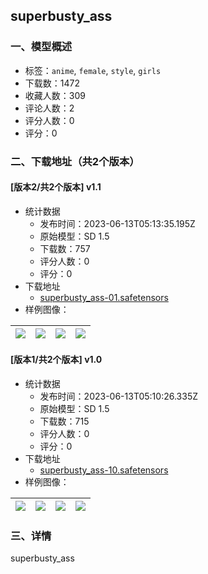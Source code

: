 ## superbusty_ass
### 一、模型概述

- 标签：`anime`, `female`, `style`, `girls`
- 下载数：1472
- 收藏人数：309
- 评论人数：2
- 评分人数：0
- 评分：0

### 二、下载地址（共2个版本）

#### [版本2/共2个版本] v1.1

- 统计数据
  - 发布时间：2023-06-13T05:13:35.195Z
  - 原始模型：SD 1.5
  - 下载数：757
  - 评分人数：0
  - 评分：0
- 下载地址
  - [superbusty_ass-01.safetensors](https://civitai.com/api/download/models/94942)
- 样例图像：

| <img src="https://image.civitai.com/xG1nkqKTMzGDvpLrqFT7WA/ee6a805f-075a-4b56-a5e4-ba1404841eed/width=450/1130735.jpeg" /> | <img src="https://image.civitai.com/xG1nkqKTMzGDvpLrqFT7WA/6caf46f9-9a9f-4c89-aab2-e12e92662adf/width=450/1130732.jpeg" /> | <img src="https://image.civitai.com/xG1nkqKTMzGDvpLrqFT7WA/0c14a946-dd86-4157-80d2-3f8b9d3e4a0c/width=450/1130736.jpeg" /> | <img src="https://image.civitai.com/xG1nkqKTMzGDvpLrqFT7WA/a9573676-63ee-4289-9ee5-c647f3a67c54/width=450/1130733.jpeg" /> |
| ---- | ---- | ---- | ---- |

#### [版本1/共2个版本] v1.0

- 统计数据
  - 发布时间：2023-06-13T05:10:26.335Z
  - 原始模型：SD 1.5
  - 下载数：715
  - 评分人数：0
  - 评分：0
- 下载地址
  - [superbusty_ass-10.safetensors](https://civitai.com/api/download/models/73403)
- 样例图像：

| <img src="https://image.civitai.com/xG1nkqKTMzGDvpLrqFT7WA/ab34d914-2b92-4d36-a4b9-857c3a60791e/width=450/821231.jpeg" /> | <img src="https://image.civitai.com/xG1nkqKTMzGDvpLrqFT7WA/5a899a93-0ae0-4cab-b8eb-f21468c219bf/width=450/821229.jpeg" /> | <img src="https://image.civitai.com/xG1nkqKTMzGDvpLrqFT7WA/d6bc9322-cba2-4452-9f99-5f4274b05509/width=450/821230.jpeg" /> | <img src="https://image.civitai.com/xG1nkqKTMzGDvpLrqFT7WA/68bab02e-1652-46f8-8647-649efeee83f6/width=450/821233.jpeg" /> |
| ---- | ---- | ---- | ---- |


### 三、详情
<p>superbusty_ass</p>